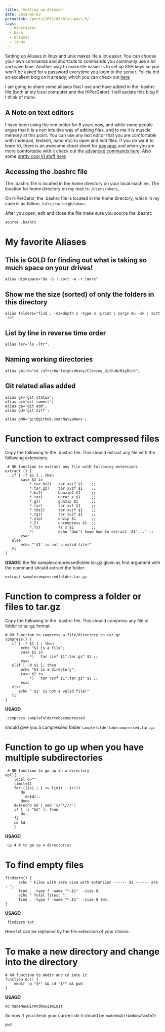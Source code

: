 ```yaml
---
title: ‘Setting up Aliases'
date: 2019-05-03
permalink: /posts/2019/05/blog-post-5/
tags:
  - hipergator
  - bash
  - aliases
  - linux
--- 
```


Setting up Aliases in linux and unix makes life a lot easier. You can choose your own commands and shortcuts to commands you commonly use a lot and save time.
Another way to make life easier is to set up SSH keys so you won't be asked for a password everytime you login to the server.
Felicia did an excellent blog on it already, which you can check out [here](https://fnew.github.io/posts/2019/04/blog_post_4/)

I am going to share some aliases that I use and have added in the .bashrc file (both at my local computer and the HiPerGator). 
I will update this blog if I think of more.

A Note on text editors
------
I have been using the vim editor for 8 years now, and while some people argue that it is a non intuitive way of editing files,
and to me it is muscle memory at this point. You can use any text editor that you are comfortable with (notepad, textedit, nano etc) to open and edit files.
If you do want to learn VI, there is an awesome cheat sheet for [beginner](http://NatyaHans.github.io/files/vi_cheat_sheet.pdf) and when you are more comfortable with it check out the [advanced commands here](https://stac47.github.io/vim/cheat/sheet/2014/02/22/vim-advanced-cheat-sheet.html).
Also some [pretty cool VI stuff here](http://vimsheet.com/advanced.html)


Accessing the .bashrc file
------
The .bashrc file is located in the home directory on your local machine. The location for home directory on my mac is:
`/Users/nhans`, 

On HiPerGator, the .bashrc file is located  in the home directory, which in my case is as follow: 
`/ufrc/burleigh/nhans`


After you open, edit and close the file make sure you source the .bashrc

    source .bashrc


# My favorite Aliases


This is GOLD for finding out what is taking so much space on your drives!
------

    alias diskspace="du -S | sort -n -r |more"

Show me the size (sorted) of only the folders in this directory
------

    alias folders="find . -maxdepth 1 -type d -print | xargs du -sk | sort -rn"

List by line in reverse time order
------

    alias lsr="ls -ltr";

Naming working directories
------

    alias gbird="cd /ufrc/burleigh/nhans/Cloning_Github/BigBird";

Git related alias added
------

    alias gs='git status';
    alias gc='git commit';
    alias ga='git add';
    alias gd='git diff';

    alias gNH='git@github.com:NatyaHans';
    

# Function to extract compressed files

Copy the following to the .bashrc file. This should extract any file  with the following extensions.

     # NH function to extract any file with following extensions
    extract () {
       if [ -f $1 ] ; then
           case $1 in
               *.tar.bz2)   tar xvjf $1    ;;
               *.tar.gz)    tar xvzf $1    ;;
               *.bz2)       bunzip2 $1     ;;
               *.rar)       unrar x $1     ;;
               *.gz)        gunzip $1      ;;
               *.tar)       tar xvf $1     ;;
               *.tbz2)      tar xvjf $1    ;;
               *.tgz)       tar xvzf $1    ;;
               *.zip)       unzip $1       ;;
               *.Z)         uncompress $1  ;;
               *.7z)        7z x $1        ;;
               *)           echo "don't know how to extract '$1'..." ;;
           esac
       else
           echo "'$1' is not a valid file!"
       fi
    }

**USAGE:** the file samplecompressedfolder.tar.gz given as first argument with the command should extract the folder

    extract samplecompressedfolder.tar.gz


# Function to compress a folder or files to tar.gz 

Copy the following to the .bashrc file. This should compress any file or folder to tar.gz format.


    # NH function to compress a file/directory to tar.gz
    compress() {
       if [ -f $1 ] ; then
           echo "$1 is a file";
           case $1 in
               *)   tar czvf $1".tar.gz" $1 ;;
           esac
       elif [ -d $1 ]; then
           echo "$1 is a directory";
           case $1 in
               *)   tar czvf $1".tar.gz" $1 ;;
           esac
       else
          echo "'$1' is not a valid file!"
       fi
    }


**USAGE:**

     compress samplefoldertobecompressed
     
should give you a compressed folder `samplefoldertobecompressed.tar.gz`


# Function to go up when you have multiple subdirectories


     # NH function to go up in a directory 
    up(){
        local d=""
        limit=$1
        for ((i=1 ; i <= limit ; i++))
           do
             d=$d/..
           done
        d=$(echo $d | sed 's/^\///')
        if [ -z "$d" ]; then
           d=..
        fi
        cd $d
        }
        
**USAGE:**

     up 4 # to go up 4 directories 


# To find empty files 


    findzero() {
          echo " Files with zero size with extension ------ $1 ------ are : ";
          find . -type f -name "*.$1"  -size 0;
          echo " Total files: ";
          find . -type f -name "*.$1"  -size 0 |wc;
    }

**USAGE:**
     
     findzero txt
     
Here txt can be replaced by the file extension of your choice.     
 
     
# To make a new directory and change into the directory  


    # NH function to mkdir and cd into it
    function mc() {
        mkdir -p "$*" && cd "$*" && pwd
    }

**USAGE:**

    mc madeNewDirAndNowIamInIt
 
 So now if you check your current dir it should be `madeNewDirAndNowIamInIt`
    
    pwd

 
